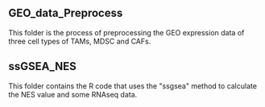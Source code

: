 ## GEO_data_Preprocess
This folder is the process of preprocessing the GEO expression data of three cell types of TAMs, MDSC and CAFs.
## ssGSEA_NES
This folder contains the R code that uses the "ssgsea" method to calculate the NES value and some RNAseq data.
